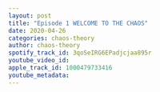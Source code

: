 ```yaml
---
layout: post
title: "Episode 1 WELCOME TO THE CHAOS"
date: 2020-04-26
categories: chaos-theory
author: chaos-theory
spotify_track_id: 3qoSeIRG6EPadjcjaa895r
youtube_video_id: 
apple_track_id: 1000479733416
youtube_metadata: 
---
```

